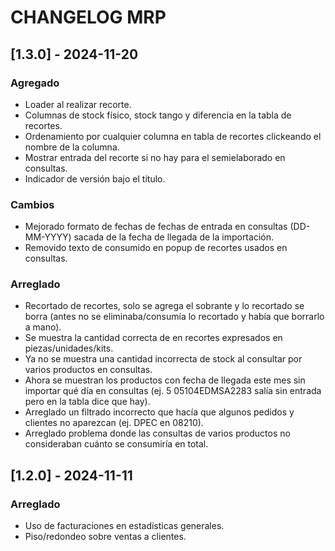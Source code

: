 # CHANGELOG MRP 

## [1.3.0] - 2024-11-20
### Agregado
- Loader al realizar recorte.
- Columnas de stock físico, stock tango y diferencia en la tabla de recortes.
- Ordenamiento por cualquier columna en tabla de recortes clickeando el nombre de la columna.
- Mostrar entrada del recorte si no hay para el semielaborado en consultas.
- Indicador de versión bajo el título.

### Cambios
- Mejorado formato de fechas de fechas de entrada en consultas (DD-MM-YYYY) sacada de la fecha de llegada de la importación.
- Removido texto de consumido en popup de recortes usados en consultas.

### Arreglado
- Recortado de recortes, solo se agrega el sobrante y lo recortado se borra (antes no se eliminaba/consumía lo recortado y había que borrarlo a mano).
- Se muestra la cantidad correcta de en recortes expresados en piezas/unidades/kits.
- Ya no se muestra una cantidad incorrecta de stock al consultar por varios productos en consultas.
- Ahora se muestran los productos con fecha de llegada este mes sin importar qué día en consultas (ej. 5 05104EDMSA2283 salía sin entrada pero en la tabla dice que hay).
- Arreglado un filtrado incorrecto que hacía que algunos pedidos y clientes no aparezcan (ej. DPEC en 08210).
- Arreglado problema donde las consultas de varios productos no consideraban cuánto se consumiría en total. 

## [1.2.0] - 2024-11-11
### Arreglado
- Uso de facturaciones en estadísticas generales.
- Piso/redondeo sobre ventas a clientes.